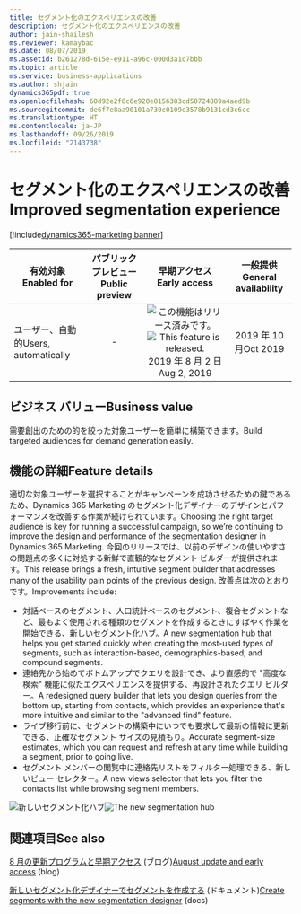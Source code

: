 ```yaml
---
title: セグメント化のエクスペリエンスの改善
description: セグメント化のエクスペリエンスの改善
author: jain-shailesh
ms.reviewer: kamaybac
ms.date: 08/07/2019
ms.assetid: b261278d-615e-e911-a96c-000d3a1c7bbb
ms.topic: article
ms.service: business-applications
ms.author: shjain
dynamics365pdf: true
ms.openlocfilehash: 60d92e2f8c6e920e8156383cd50724889a4aed9b
ms.sourcegitcommit: de6f7e8aa90101a730c0109e3578b9131cd3c6cc
ms.translationtype: HT
ms.contentlocale: ja-JP
ms.lasthandoff: 09/26/2019
ms.locfileid: "2143738"
---
```

# <a name="improved-segmentation-experience"></a><span data-ttu-id="194df-103">セグメント化のエクスペリエンスの改善</span><span class="sxs-lookup"><span data-stu-id="194df-103">Improved segmentation experience</span></span>
[!include[dynamics365-marketing banner](../includes/dynamics365-marketing.md)]

| <span data-ttu-id="194df-104">有効対象</span><span class="sxs-lookup"><span data-stu-id="194df-104">Enabled for</span></span>    |  <span data-ttu-id="194df-105">パブリック プレビュー</span><span class="sxs-lookup"><span data-stu-id="194df-105">Public preview</span></span> | <span data-ttu-id="194df-106">早期アクセス</span><span class="sxs-lookup"><span data-stu-id="194df-106">Early access</span></span> | <span data-ttu-id="194df-107">一般提供</span><span class="sxs-lookup"><span data-stu-id="194df-107">General availability</span></span> | 
| ---------- | :----------: |:----------: |:----------: |
|<span data-ttu-id="194df-108">ユーザー、自動的</span><span class="sxs-lookup"><span data-stu-id="194df-108">Users, automatically</span></span>|-|<span data-ttu-id="194df-109">![この機能はリリース済みです。](/dynamics365-release-plan/media/green-checkmark.png "この機能はリリース済みです。")</span><span class="sxs-lookup"><span data-stu-id="194df-109">![This feature is released.](/dynamics365-release-plan/media/green-checkmark.png "This feature is released.")</span></span> <span data-ttu-id="194df-110">2019 年 8 月 2 日</span><span class="sxs-lookup"><span data-stu-id="194df-110">Aug 2, 2019</span></span>| <span data-ttu-id="194df-111">2019 年 10 月</span><span class="sxs-lookup"><span data-stu-id="194df-111">Oct 2019</span></span>|


## <a name="business-value"></a><span data-ttu-id="194df-112">ビジネス バリュー</span><span class="sxs-lookup"><span data-stu-id="194df-112">Business value</span></span>
<!-- bv start -->
<span data-ttu-id="194df-113">需要創出のための的を絞った対象ユーザーを簡単に構築できます。</span><span class="sxs-lookup"><span data-stu-id="194df-113">Build targeted audiences for demand generation easily.</span></span>
<!-- bv end -->



## <a name="feature-details"></a><span data-ttu-id="194df-114">機能の詳細</span><span class="sxs-lookup"><span data-stu-id="194df-114">Feature details</span></span>
<!--feature detail start -->
<span data-ttu-id="194df-115">適切な対象ユーザーを選択することがキャンペーンを成功させるための鍵であるため、Dynamics 365 Marketing のセグメント化デザイナーのデザインとパフォーマンスを改善する作業が続けられています。</span><span class="sxs-lookup"><span data-stu-id="194df-115">Choosing the right target audience is key for running a successful campaign, so we’re continuing to improve the design and performance of the segmentation designer in Dynamics 365 Marketing.</span></span> <span data-ttu-id="194df-116">今回のリリースでは、以前のデザインの使いやすさの問題点の多くに対処する新鮮で直観的なセグメント ビルダーが提供されます。</span><span class="sxs-lookup"><span data-stu-id="194df-116">This release brings a fresh, intuitive segment builder that addresses many of the usability pain points of the previous design.</span></span> <span data-ttu-id="194df-117">改善点は次のとおりです。</span><span class="sxs-lookup"><span data-stu-id="194df-117">Improvements include:</span></span>

- <span data-ttu-id="194df-118">対話ベースのセグメント、人口統計ベースのセグメント、複合セグメントなど、最もよく使用される種類のセグメントを作成するときにすばやく作業を開始できる、新しいセグメント化ハブ。</span><span class="sxs-lookup"><span data-stu-id="194df-118">A new segmentation hub that helps you get started quickly when creating the most-used types of segments, such as interaction-based, demographics-based, and compound segments.</span></span>
- <span data-ttu-id="194df-119">連絡先から始めてボトムアップでクエリを設計でき、より直感的で "高度な検索" 機能に似たエクスペリエンスを提供する、再設計されたクエリ ビルダー。</span><span class="sxs-lookup"><span data-stu-id="194df-119">A redesigned query builder that lets you design queries from the bottom up, starting from contacts, which provides an experience that's more intuitive and similar to the "advanced find" feature.</span></span>
- <span data-ttu-id="194df-120">ライブ移行前に、セグメントの構築中にいつでも要求して最新の情報に更新できる、正確なセグメント サイズの見積もり。</span><span class="sxs-lookup"><span data-stu-id="194df-120">Accurate segment-size estimates, which you can request and refresh at any time while building a segment, prior to going live.</span></span>
- <span data-ttu-id="194df-121">セグメント メンバーの閲覧中に連絡先リストをフィルター処理できる、新しいビュー セレクター。</span><span class="sxs-lookup"><span data-stu-id="194df-121">A new views selector that lets you filter the contacts list while browsing segment members.</span></span>

<span data-ttu-id="194df-122">![新しいセグメント化ハブ](media/segment-hero.jpg "新しいセグメント化ハブ")</span><span class="sxs-lookup"><span data-stu-id="194df-122">![The new segmentation hub](media/segment-hero.jpg "The new segmentation hub")</span></span>
<!--feature detail end -->












## <a name="see-also"></a><span data-ttu-id="194df-123">関連項目</span><span class="sxs-lookup"><span data-stu-id="194df-123">See also</span></span>

<span data-ttu-id="194df-124">[8 月の更新プログラムと早期アクセス](https://cloudblogs.microsoft.com/dynamics365/it/2019/08/03/dynamics-365-for-marketing-august-update-and-early-access-are-rolling-out-now/) (ブログ)</span><span class="sxs-lookup"><span data-stu-id="194df-124">[August update and early access](https://cloudblogs.microsoft.com/dynamics365/it/2019/08/03/dynamics-365-for-marketing-august-update-and-early-access-are-rolling-out-now/) (blog)</span></span>

<span data-ttu-id="194df-125">[新しいセグメント化デザイナーでセグメントを作成する](https://docs.microsoft.com/dynamics365/customer-engagement/marketing/new-segment-designer) (ドキュメント)</span><span class="sxs-lookup"><span data-stu-id="194df-125">[Create segments with the new segmentation designer](https://docs.microsoft.com/dynamics365/customer-engagement/marketing/new-segment-designer) (docs)</span></span>
